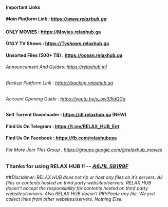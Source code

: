 #### Important Links

##### Main Platform Link	    :   <https://www.relaxhub.ga>

#### ONLY MOVIES     : <https://Movies.relaxhub.ga>

#### ONLY TV Shows   : <https://Tvshows.relaxhub.ga>

#### Unsorted Files (500+ TB) : <https://ocean.relaxhub.ga>

###### Announcement And Guides:   <https://relaxhub.ml>

###### Backup Platform Link	  :   <https://backup.relaxhub.ga>

###### Account Opening Guide	:   <https://youtu.be/s_ow33ldQGg>

#### Self Torrent Downloader	:   <https://dl.relaxhub.ga> (NEW)

#### Find Us On Telegram      :  <https://t.me/RELAX_HUB_Ent>

#### Find Us On Facebook      :  <https://fb.com/relaxhubusa>

###### For More Join This Group	:   <https://groups.google.com/g/relaxhub_movies> 

### Thanks for using RELAX HUB !! -- [*A6J1L S81R9F*](https://m.me/relaxhubusa)

##*Disclaimer: RELAX HUB does not rip or host any files on it’s servers. All files or contents hosted on third party websites/servers. RELAX HUB doesn't accept the responsibility for contents hosted on third party websites/servers. Also RELAX HUB doesn't RIP/Pirate any file. We just collect links from other websites/servers. Nothing Else.*
